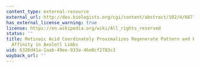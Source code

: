 ```yaml
---
content_type: external-resource
external_url: http://dev.biologists.org/cgi/content/abstract/102/4/687
has_external_license_warning: true
license: https://en.wikipedia.org/wiki/All_rights_reserved
status: ''
title: Retinoic Acid Coordinately Proximalizes Regenerate Pattern and Blastema Differential
  Affinity in Axolotl Limbs
uid: 6320d41a-1aab-49ee-933a-46e8cf2783c3
wayback_url: ''
---
```

